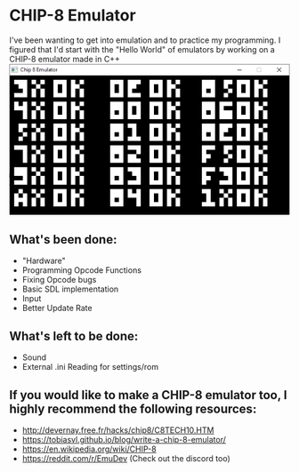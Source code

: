 # CHIP-8 Emulator

I've been wanting to get into emulation and to practice my programming. I figured that I'd start with the "Hello World" of emulators by working on a CHIP-8 emulator made in C++
![Opcode Test Completion Image](/opcResult.png)

## What's been done:

-   "Hardware"
-   Programming Opcode Functions
-   Fixing Opcode bugs
-   Basic SDL implementation
-   Input
-   Better Update Rate

## What's left to be done:

-   Sound
-   External .ini Reading for settings/rom

## If you would like to make a CHIP-8 emulator too, I highly recommend the following resources:

-   http://devernay.free.fr/hacks/chip8/C8TECH10.HTM
-   https://tobiasvl.github.io/blog/write-a-chip-8-emulator/
-   https://en.wikipedia.org/wiki/CHIP-8
-   https://reddit.com/r/EmuDev (Check out the discord too)
